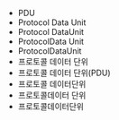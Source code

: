 ﻿- PDU
- Protocol Data Unit
- Protocol DataUnit
- ProtocolData Unit
- ProtocolDataUnit
- 프로토콜 데이터 단위
- 프로토콜 데이터 단위(PDU)
- 프로토콜 데이터단위
- 프로토콜데이터 단위
- 프로토콜데이터단위
